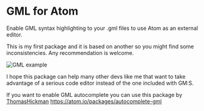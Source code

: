 # GML for Atom

Enable GML syntax highlighting to your .gml files to use Atom as an external editor.

This is my first package and it is based on another so you might find some inconsistencies. Any recommendation is welcome.

![GML example](http://i.imgur.com/WIFVyAr.png)

I hope this package can help many other devs like me that want to take advantage of a serious code editor instead of the one included with GM:S.

If you want to enable GML autocomplete you can use this package by [ThomasHickman](https://github.com/ThomasHickman) https://atom.io/packages/autocomplete-gml
